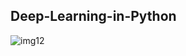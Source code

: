 ## Deep-Learning-in-Python

![img12](https://user-images.githubusercontent.com/84294406/151674828-25d168b2-1f18-4a52-8754-5693b43ea765.png)


